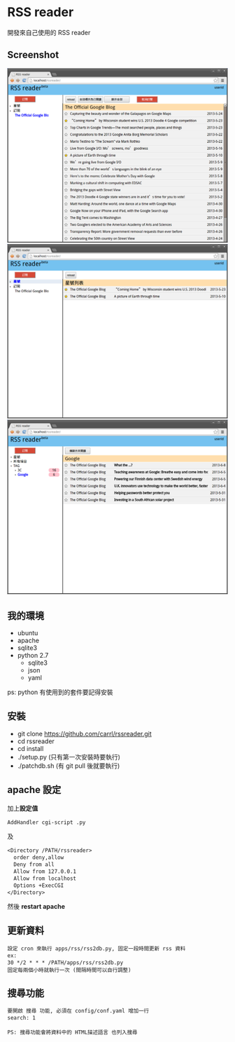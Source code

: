 RSS reader
==========

開發來自己使用的 RSS reader

Screenshot
----------
![圖片2](https://github.com/carrl/rssreader/raw/master/screenshot/screenshot2.png)
![圖片3](https://github.com/carrl/rssreader/raw/master/screenshot/screenshot3.png)
![圖片4](https://github.com/carrl/rssreader/raw/master/screenshot/screenshot4.png)

我的環境
--------

* ubuntu
* apache
* sqlite3
* python 2.7
  * sqlite3
  * json
  * yaml

ps: python 有使用到的套件要記得安裝
	
安裝
----
* git clone https://github.com/carrl/rssreader.git
* cd rssreader
* cd install
* ./setup.py (只有第一次安裝時要執行)
* ./patchdb.sh (有 git pull 後就要執行)

apache 設定
-----------
加上**設定值**

	AddHandler cgi-script .py

及

	<Directory /PATH/rssreader>
	  order deny,allow
	  Deny from all
	  Allow from 127.0.0.1
	  Allow from localhost
	  Options +ExecCGI
	</Directory>

然後 **restart apache**

更新資料
--------
	設定 cron 來執行 apps/rss/rss2db.py, 固定一段時間更新 rss 資料
	ex:
	30 */2 * * * /PATH/apps/rss/rss2db.py
	固定每兩個小時就執行一次 (間隔時間可以自行調整)

搜尋功能
--------
	要開啟 搜尋 功能, 必須在 config/conf.yaml 增加一行
	search: 1
	
	PS: 搜尋功能會將資料中的 HTML描述語言 也列入搜尋
